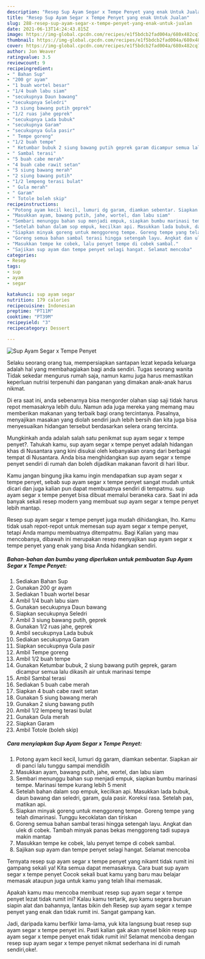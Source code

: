 ```yaml
---
description: "Resep Sup Ayam Segar x Tempe Penyet yang enak Untuk Jualan"
title: "Resep Sup Ayam Segar x Tempe Penyet yang enak Untuk Jualan"
slug: 288-resep-sup-ayam-segar-x-tempe-penyet-yang-enak-untuk-jualan
date: 2021-06-13T14:24:43.815Z
image: https://img-global.cpcdn.com/recipes/e1f5bdcb2fad004a/680x482cq70/sup-ayam-segar-x-tempe-penyet-foto-resep-utama.jpg
thumbnail: https://img-global.cpcdn.com/recipes/e1f5bdcb2fad004a/680x482cq70/sup-ayam-segar-x-tempe-penyet-foto-resep-utama.jpg
cover: https://img-global.cpcdn.com/recipes/e1f5bdcb2fad004a/680x482cq70/sup-ayam-segar-x-tempe-penyet-foto-resep-utama.jpg
author: Jon Weaver
ratingvalue: 3.5
reviewcount: 9
recipeingredient:
- " Bahan Sup"
- "200 gr ayam"
- "1 buah wortel besar"
- "1/4 buah labu siam"
- "secukupnya Daun bawang"
- "secukupnya Seledri"
- "3 siung bawang putih geprek"
- "1/2 ruas jahe geprek"
- "secukupnya Lada bubuk"
- "secukupnya Garam"
- "secukupnya Gula pasir"
- " Tempe goreng"
- "1/2 buah tempe"
- " Ketumbar bubuk 2 siung bawang putih geprek garam dicampur semua lalu dikasih air untuk marinasi tempe"
- " Sambal terasi"
- "5 buah cabe merah"
- "4 buah cabe rawit setan"
- "5 siung bawang merah"
- "2 siung bawang putih"
- "1/2 lempeng terasi bulat"
- " Gula merah"
- " Garam"
- " Totole boleh skip"
recipeinstructions:
- "Potong ayam kecil kecil, lumuri dg garam, diamkan sebentar. Siapkan air di panci lalu tunggu sampai mendidih"
- "Masukkan ayam, bawang putih, jahe, wortel, dan labu siam"
- "Sembari menunggu bahan sup menjadi empuk, siapkan bumbu marinasi tempe. Marinasi tempe kurang lebih 5 menit"
- "Setelah bahan dalam sop empuk, kecilkan api. Masukkan lada bubuk, daun bawang dan seledri, garam, gula pasir. Koreksi rasa. Setelah pas, matikan api."
- "Siapkan minyak goreng untuk menggoreng tempe. Goreng tempe yang telah dimarinasi. Tunggu kecoklatan dan tiriskan"
- "Goreng semua bahan sambal terasi hingga setengah layu. Angkat dan ulek di cobek. Tambah minyak panas bekas menggoreng tadi supaya makin mantap"
- "Masukkan tempe ke cobek, lalu penyet tempe di cobek sambal."
- "Sajikan sup ayam dan tempe penyet selagi hangat. Selamat mencoba"
categories:
- Resep
tags:
- sup
- ayam
- segar

katakunci: sup ayam segar 
nutrition: 179 calories
recipecuisine: Indonesian
preptime: "PT11M"
cooktime: "PT39M"
recipeyield: "3"
recipecategory: Dessert

---
```



![Sup Ayam Segar x Tempe Penyet](https://img-global.cpcdn.com/recipes/e1f5bdcb2fad004a/680x482cq70/sup-ayam-segar-x-tempe-penyet-foto-resep-utama.jpg)

Selaku seorang orang tua, mempersiapkan santapan lezat kepada keluarga adalah hal yang membahagiakan bagi anda sendiri. Tugas seorang  wanita Tidak sekedar mengurus rumah saja, namun kamu juga harus memastikan keperluan nutrisi terpenuhi dan panganan yang dimakan anak-anak harus nikmat.

Di era  saat ini, anda sebenarnya bisa mengorder olahan siap saji tidak harus repot memasaknya lebih dulu. Namun ada juga mereka yang memang mau memberikan makanan yang terbaik bagi orang tercintanya. Pasalnya, menyajikan masakan yang diolah sendiri jauh lebih bersih dan kita juga bisa menyesuaikan hidangan tersebut berdasarkan selera orang tercinta. 



Mungkinkah anda adalah salah satu penikmat sup ayam segar x tempe penyet?. Tahukah kamu, sup ayam segar x tempe penyet adalah hidangan khas di Nusantara yang kini disukai oleh kebanyakan orang dari berbagai tempat di Nusantara. Anda bisa menghidangkan sup ayam segar x tempe penyet sendiri di rumah dan boleh dijadikan makanan favorit di hari libur.

Kamu jangan bingung jika kamu ingin mendapatkan sup ayam segar x tempe penyet, sebab sup ayam segar x tempe penyet sangat mudah untuk dicari dan juga kalian pun dapat membuatnya sendiri di tempatmu. sup ayam segar x tempe penyet bisa dibuat memalui beraneka cara. Saat ini ada banyak sekali resep modern yang membuat sup ayam segar x tempe penyet lebih mantap.

Resep sup ayam segar x tempe penyet juga mudah dihidangkan, lho. Kamu tidak usah repot-repot untuk memesan sup ayam segar x tempe penyet, tetapi Anda mampu membuatnya ditempatmu. Bagi Kalian yang mau mencobanya, dibawah ini merupakan resep menyajikan sup ayam segar x tempe penyet yang enak yang bisa Anda hidangkan sendiri.

<!--inarticleads1-->

##### Bahan-bahan dan bumbu yang diperlukan untuk pembuatan Sup Ayam Segar x Tempe Penyet:

1. Sediakan  Bahan Sup
1. Gunakan 200 gr ayam
1. Sediakan 1 buah wortel besar
1. Ambil 1/4 buah labu siam
1. Gunakan secukupnya Daun bawang
1. Siapkan secukupnya Seledri
1. Ambil 3 siung bawang putih, geprek
1. Gunakan 1/2 ruas jahe, geprek
1. Ambil secukupnya Lada bubuk
1. Sediakan secukupnya Garam
1. Siapkan secukupnya Gula pasir
1. Ambil  Tempe goreng
1. Ambil 1/2 buah tempe
1. Gunakan  Ketumbar bubuk, 2 siung bawang putih geprek, garam dicampur semua lalu dikasih air untuk marinasi tempe
1. Ambil  Sambal terasi
1. Sediakan 5 buah cabe merah
1. Siapkan 4 buah cabe rawit setan
1. Gunakan 5 siung bawang merah
1. Gunakan 2 siung bawang putih
1. Ambil 1/2 lempeng terasi bulat
1. Gunakan  Gula merah
1. Siapkan  Garam
1. Ambil  Totole (boleh skip)




<!--inarticleads2-->

##### Cara menyiapkan Sup Ayam Segar x Tempe Penyet:

1. Potong ayam kecil kecil, lumuri dg garam, diamkan sebentar. Siapkan air di panci lalu tunggu sampai mendidih
1. Masukkan ayam, bawang putih, jahe, wortel, dan labu siam
1. Sembari menunggu bahan sup menjadi empuk, siapkan bumbu marinasi tempe. Marinasi tempe kurang lebih 5 menit
1. Setelah bahan dalam sop empuk, kecilkan api. Masukkan lada bubuk, daun bawang dan seledri, garam, gula pasir. Koreksi rasa. Setelah pas, matikan api.
1. Siapkan minyak goreng untuk menggoreng tempe. Goreng tempe yang telah dimarinasi. Tunggu kecoklatan dan tiriskan
1. Goreng semua bahan sambal terasi hingga setengah layu. Angkat dan ulek di cobek. Tambah minyak panas bekas menggoreng tadi supaya makin mantap
1. Masukkan tempe ke cobek, lalu penyet tempe di cobek sambal.
1. Sajikan sup ayam dan tempe penyet selagi hangat. Selamat mencoba




Ternyata resep sup ayam segar x tempe penyet yang nikamt tidak rumit ini gampang sekali ya! Kita semua dapat memasaknya. Cara buat sup ayam segar x tempe penyet Cocok sekali buat kamu yang baru mau belajar memasak ataupun juga untuk kamu yang telah lihai memasak.

Apakah kamu mau mencoba membuat resep sup ayam segar x tempe penyet lezat tidak rumit ini? Kalau kamu tertarik, ayo kamu segera buruan siapin alat dan bahannya, lantas bikin deh Resep sup ayam segar x tempe penyet yang enak dan tidak rumit ini. Sangat gampang kan. 

Jadi, daripada kamu berfikir lama-lama, yuk kita langsung buat resep sup ayam segar x tempe penyet ini. Pasti kalian gak akan nyesel bikin resep sup ayam segar x tempe penyet enak tidak rumit ini! Selamat mencoba dengan resep sup ayam segar x tempe penyet nikmat sederhana ini di rumah sendiri,oke!.

